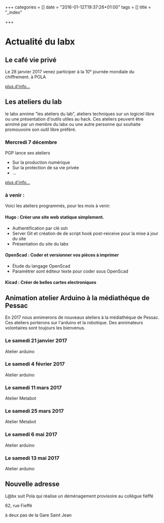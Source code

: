 +++
categories = [] 
date = "2016-01-12T19:37:26+01:00"
tags = [] 
title = "_index"

+++

# Actualité du labx

## Le café vie privé 
Le 28 janvier 2017 venez participer à la 10° journée mondiale du chiffrement. à POLA


[plus d'info...](./post/cafe_vie_privée)

## Les ateliers du lab
le labx annime "les ateliers du lab", ateliers techniques sur un logiciel libre ou une présentation d'outils utiles au hack.
Ces ateliers peuvent être annimé par un membre du labx ou une autre personne qui souhaite promouvoire son outil libre préféré.

### Mercredi 7 décembre
PGP lance ses ateliers 

 * Sur la production numérique
 * Sur la protection de sa vie privée
 * ...

[plus d'info...](./post/atelier_pgp)

### à venir :
Voici les ateliers programmés, pour les mois à venir:

####  Hugo : Créer une site web statique simplement.
* Authentification par clé ssh
* Server Git et création de de script hook post-reiceive pour la mise à jour du site
* Présentation du site du labx

#### OpenScad : Coder et versionner vos piéces à imprimer
* Étude du langage OpenScad
* Paramétrer sont éditeur texte pour coder sous OpenScad

####  Kicad : Créer de belles cartes electroniques 



## Animation atelier Arduino à la médiathéque de Pessac
En 2017 nous annimerons de nouveaux ateliers à la médiathéque de Pessac.
Ces ateliers porterons sur l'arduino et la robotique.
Des annimateurs volontaires sont toujours les bienvenus.

### Le samedi 21 janvier 2017
Atelier arduino 

### Le samedi 4 février 2017
Atelier arduino 

### Le samedi 11 mars 2017
Atelier Metabot

### Le samedi 25 mars 2017
Atelier Metabot 

### Le samedi 6 mai 2017
Atelier arduino 

### Le samedi 13 mai 2017
Atelier arduino 



## Nouvelle adresse
L@bx suit Pola qui réalise un déménagement provisoire au collègue fiéffé 

62, rue Fieffé 

à deux pas de la Gare Saint Jean

[1]:http://www.unbee.fr
